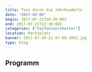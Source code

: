 ```yaml
---
title: Tanz durch die Jahrhunderte
date: "2017-03-06"
begin: 2017-07-21T20:30:00Z
end: 2017-07-21T22:30:00Z
categories: ["Sinfonieorchester"]
location: Marktplatz
banner: 2011-07-20-21-47-09-1883.jpg
type: blog
---
```

## Programm

